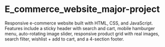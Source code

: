 # E_commerce_website_major-project
Responsive e-commerce website built with HTML, CSS, and JavaScript. Features include a sticky header with search and cart, mobile hamburger menu, auto-rotating image slider, responsive product grid with real images, search filter, wishlist + add to cart, and a 4-section footer.
